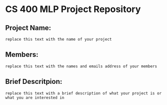 # CS 400 MLP Project Repository

## Project Name: 

`replace this text with the name of your project`

## Members: 

`replace this text with the names and emails address of your members`

## Brief Descritpion:

`replace this text with a brief description of what your project is or what you are interested in`
